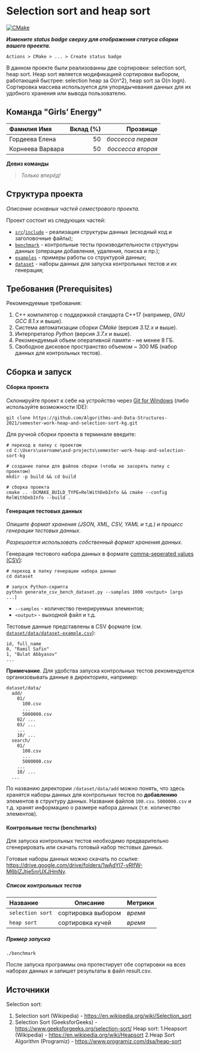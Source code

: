 # Selection sort and heap sort

[![CMake](https://github.com/Algorithms-and-Data-Structures-2021/semester-work-template/actions/workflows/cmake.yml/badge.svg)](https://github.com/Algorithms-and-Data-Structures-2021/semester-work-template/actions/workflows/cmake.yml)

**_Измените status badge сверху для отображения статуса сборки вашего проекта._**

`Actions > CMake > ... > Create status badge`

В данном проекте были реализованны две сортировки: selection sort, heap sort. Heap sort является модификацией сортировки выбором, работающей быстрее: selection heap за O(n^2), heap sort за O(n logn). Сортировка массива используется для упорядычевания данных для их удобного хранения или вывода пользователю.

## Команда "Girls’ Energy"


| Фамилия Имя   | Вклад (%) | Прозвище              |
| :---          |   ---:    |  ---:                 |
| Гордеева Елена   | 50        |  _боссесса первая_               |
| Корнеева Варвара   | 50        |  _боссесса вторая_ |


**Девиз команды**
> _Только вперёд!_

## Структура проекта

_Описание основных частей семестрового проекта._

Проект состоит из следующих частей:

- [`src`](src)/[`include`](include) - реализация структуры данных (исходный код и заголовочные файлы);
- [`benchmark`](benchmark) - контрольные тесты производительности структуры данных (операции добавления, удаления,
  поиска и пр.);
- [`examples`](examples) - примеры работы со структурой данных;
- [`dataset`](dataset) - наборы данных для запуска контрольных тестов и их генерация;

## Требования (Prerequisites)


Рекомендуемые требования:

1. С++ компилятор c поддержкой стандарта C++17 (например, _GNU GCC 8.1.x_ и выше).
2. Система автоматизации сборки _CMake_ (версия _3.12.x_ и выше).
3. Интерпретатор _Python_ (версия _3.7.x_ и выше).
4. Рекомендуемый объем оперативной памяти - не менее 8 ГБ.
5. Свободное дисковое пространство объемом ~ 300 МБ (набор данных для контрольных тестов).

## Сборка и запуск



#### Сборка проекта



Склонируйте проект к себе на устройство через [Git for Windows](https://gitforwindows.org/) (либо используйте
возможности IDE):

```shell
git clone https://github.com/Algorithms-and-Data-Structures-2021/semester-work-heap-and-selection-sort-kg.git
```

Для ручной сборки проекта в терминале введите:

```shell
# переход в папку с проектом
cd C:\Users\username\asd-projects\semester-work-heap-and-selection-sort-kg

# создание папки для файлов сборки (чтобы не засорять папку с проектом) 
mkdir -p build && cd build 

# сборка проекта
cmake .. -DCMAKE_BUILD_TYPE=RelWithDebInfo && cmake --config RelWithDebInfo --build . 
```

#### Генерация тестовых данных

_Опишите формат хранения (JSON, XML, CSV, YAML и т.д.) и процесс генерации тестовых данных._

_Разрешается использовать собственный формат хранения данных._

Генерация тестового набора данных в
формате [comma-seperated values (CSV)](https://en.wikipedia.org/wiki/Comma-separated_values):

```shell
# переход в папку генерации набора данных
cd dataset

# запуск Python-скрипта
python generate_csv_bench_dataset.py --samples 1000 <output> [args ...]
```

- `--samples` - количество генерируемых элементов;
- `<output>` - выходной файл и т.д.

Тестовые данные представлены в CSV формате (см.
[`dataset/data/dataset-example.csv`](dataset/data/dataset-example.csv)):

```csv
id, full_name
0, "Ramil Safin"
1, "Bulat Abbyasov"
...
```

**Примечание**. Для удобства запуска контрольных тестов рекомендуется организовывать данные в директориях, например:

```shell
dataset/data/
  add/
    01/
      100.csv
      ...
      5000000.csv
    02/ ...
    03/ ...
    ...
    10/ ...
  search/
    01/
      100.csv
      ...
      5000000.csv
    ...
    10/ ...
  ...
```

По названию директории `/dataset/data/add` можно понять, что здесь хранятся наборы данных для контрольных тестов по
**добавлению** элементов в структуру данных. Названия файлов `100.csv`. `5000000.csv` и т.д. хранят информацию о размере набора данных (т.е. количество элементов). 

#### Контрольные тесты (benchmarks)

Для запуска контрольных тестов необходимо предварительно сгенерировать или скачать готовый набор тестовых данных.

Готовые наборы данных можно скачать по ссылке: https://drive.google.com/drive/folders/1wAdYI7-vRlfW-M6blZJtje5nrUXJHmNv.

##### Список контрольных тестов

| Название                  | Описание                                | Метрики         |
| :---                      | ---                                     | :---            |
| `selection sort`          | сортировка выбором                      | _время_         |
| `heap sort`               | сортировка кучей                        | _время_         |

##### Пример запуска

```shell
./benchmark
```
После запуска программы она протестирует обе сортировки на всех наборах данных и запишет результаты в файл result.csv.

## Источники

Selection sort:
  1. Selection sort (Wikipedia) - https://en.wikipedia.org/wiki/Selection_sort
  2. Selection Sort (GeeksforGeeks) - https://www.geeksforgeeks.org/selection-sort/
Heap sort:
  1.Heapsort (Wikipedia) - https://en.wikipedia.org/wiki/Heapsort
  2.Heap Sort Algorithm (Programiz) - https://www.programiz.com/dsa/heap-sort
